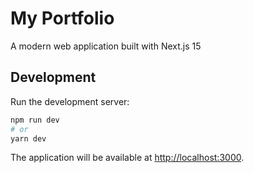 # My Portfolio

A modern web application built with Next.js 15

## Development

Run the development server:

```bash
npm run dev
# or
yarn dev
```

The application will be available at [http://localhost:3000](http://localhost:3000).
